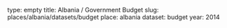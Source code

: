 type: empty
title: Albania / Government Budget
slug: places/albania/datasets/budget
place: albania
dataset: budget
year: 2014

